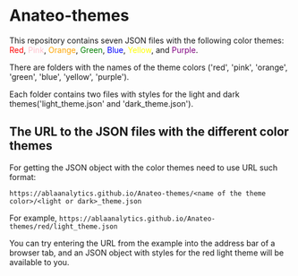 # Anateo-themes

  This repository contains seven JSON files with the following color themes: <font color="red">Red</font>, <font color="pink">Pink</font>, <font color="orange">Orange</font>, <font color="green">Green</font>, <font color="blue">Blue</font>, <font color="yellow">Yellow</font>, and <font color="purple">Purple</font>.
  
  There are folders with the names of the theme colors ('red', 'pink', 'orange', 'green', 'blue', 'yellow', 'purple'). 
  
  Each folder contains two files with styles for the light and dark themes('light_theme.json' and 'dark_theme.json').




## The URL to the JSON files with the different color themes

For getting the JSON object with the color themes need to use URL such format:

`https://ablaanalytics.github.io/Anateo-themes/<name of the theme color>/<light or dark>_theme.json`

For example, `https://ablaanalytics.github.io/Anateo-themes/red/light_theme.json`

You can try entering the URL from the example into the address bar of a browser tab, and an JSON object with styles for the red light theme will be available to you.
